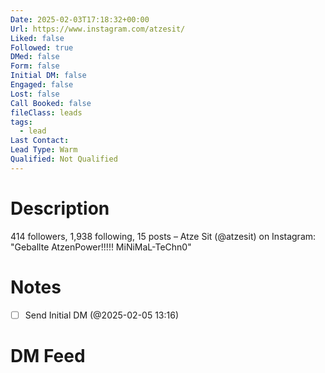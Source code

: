 ```yaml
---
Date: 2025-02-03T17:18:32+00:00
Url: https://www.instagram.com/atzesit/
Liked: false
Followed: true
DMed: false
Form: false
Initial DM: false
Engaged: false
Lost: false
Call Booked: false
fileClass: leads
tags:
  - lead
Last Contact: 
Lead Type: Warm
Qualified: Not Qualified
---
```

# Description
414 followers, 1,938 following, 15 posts – Atze Sit (@atzesit) on Instagram: "Geballte AtzenPower!!!!!
MiNiMaL-TeChn0"
# Notes
- [ ] Send Initial DM (@2025-02-05 13:16)
# DM Feed